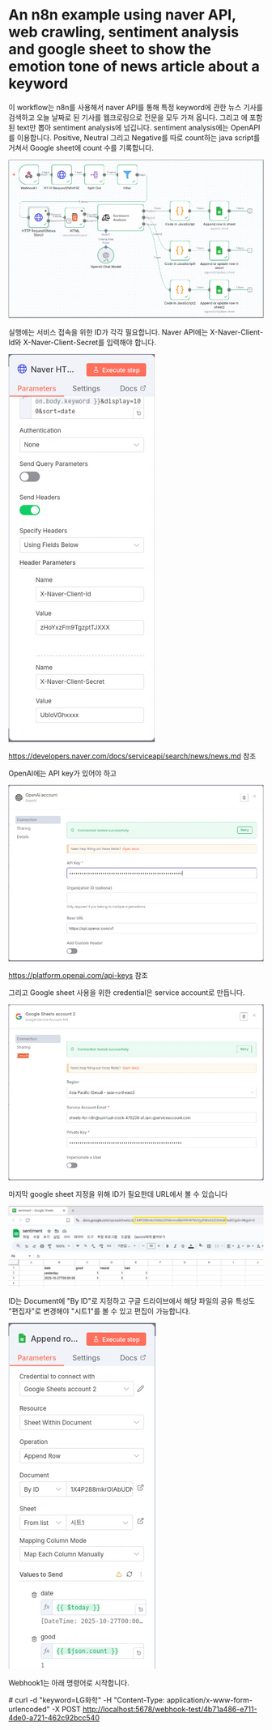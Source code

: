 # An n8n example using naver API, web crawling, sentiment analysis and google sheet to show the emotion tone of news article about a keyword

이 workflow는 n8n를 사용해서 naver API를 통해 특정 keyword에 관한 뉴스 기사를 검색하고 오늘 날짜로 된 기사를 웹크로링으로 전문을 모두 가져 옵니다.  그리고 <body>에 포함된 text만 뽑아 sentiment analysis에 넘깁니다. sentiment analysis에는 OpenAPI를 이용합니다. Positive, Neutral 그리고 Negative를 따로 count하는 java script를 거쳐서 Google sheet에 count 수를 기록합니다. 

![Alt text](overall.png)
  
실행에는 서비스 접속을 위한 ID가 각각 필요합니다.  Naver API에는 X-Naver-Client-Id와 X-Naver-Client-Secret를 입력해야 합니다.

![Alt text](naver.png)

https://developers.naver.com/docs/serviceapi/search/news/news.md  참조


OpenAI에는 API key가 있어야 하고 

![Alt text](openai.png)

https://platform.openai.com/api-keys  참조

그리고 Google sheet 사용을 위한 credential은 service account로 만듭니다. 

![Alt text](google.png)

마지막 google sheet 지정을 위해 ID가 필요한데 URL에서 볼 수 있습니다

![Alt text](google_sheet2.png)

ID는 Document에 "By ID"로 지정하고 구글 드라이브에서 해당 파일의 공유 특성도 "편집자"로 변경해야 "시트1"를 볼 수 있고 편집이 가능합니다. 

![Alt text](google_sheet.png)

Webhook1는 아래 명령어로 시작합니다. 

\# curl -d "keyword=LG화학"  -H "Content-Type: application/x-www-form-urlencoded" -X POST <ins>http://localhost:5678/webhook-test/4b71a486-e711-4de0-a721-462c92bcc540</ins>









